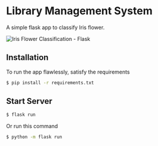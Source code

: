 # Library Management System
A simple flask app to classify Iris flower.

![Iris Flower Classification - Flask]()


## Installation

To run the app flawlessly, satisfy the requirements
```bash
$ pip install -r requirements.txt
```


## Start Server
```bash
$ flask run
```

Or run this command 
```bash
$ python -m flask run